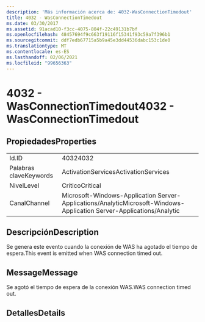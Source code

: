 ```yaml
---
description: 'Más información acerca de: 4032-WasConnectionTimedout'
title: 4032 - WasConnectionTimedout
ms.date: 03/30/2017
ms.assetid: 91acad10-f3cc-4075-804f-22c49131b7bf
ms.openlocfilehash: 48457694f9c663f19116f15341f93c59a7f396b1
ms.sourcegitcommit: ddf7edb67715a5b9a45e3dd44536dabc153c1de0
ms.translationtype: MT
ms.contentlocale: es-ES
ms.lasthandoff: 02/06/2021
ms.locfileid: "99656363"
---
```

# <a name="4032---wasconnectiontimedout"></a><span data-ttu-id="adcf5-103">4032 - WasConnectionTimedout</span><span class="sxs-lookup"><span data-stu-id="adcf5-103">4032 - WasConnectionTimedout</span></span>

## <a name="properties"></a><span data-ttu-id="adcf5-104">Propiedades</span><span class="sxs-lookup"><span data-stu-id="adcf5-104">Properties</span></span>  
  
|||  
|-|-|  
|<span data-ttu-id="adcf5-105">Id.</span><span class="sxs-lookup"><span data-stu-id="adcf5-105">ID</span></span>|<span data-ttu-id="adcf5-106">4032</span><span class="sxs-lookup"><span data-stu-id="adcf5-106">4032</span></span>|  
|<span data-ttu-id="adcf5-107">Palabras clave</span><span class="sxs-lookup"><span data-stu-id="adcf5-107">Keywords</span></span>|<span data-ttu-id="adcf5-108">ActivationServices</span><span class="sxs-lookup"><span data-stu-id="adcf5-108">ActivationServices</span></span>|  
|<span data-ttu-id="adcf5-109">Nivel</span><span class="sxs-lookup"><span data-stu-id="adcf5-109">Level</span></span>|<span data-ttu-id="adcf5-110">Crítico</span><span class="sxs-lookup"><span data-stu-id="adcf5-110">Critical</span></span>|  
|<span data-ttu-id="adcf5-111">Canal</span><span class="sxs-lookup"><span data-stu-id="adcf5-111">Channel</span></span>|<span data-ttu-id="adcf5-112">Microsoft-Windows-Application Server-Applications/Analytic</span><span class="sxs-lookup"><span data-stu-id="adcf5-112">Microsoft-Windows-Application Server-Applications/Analytic</span></span>|  
  
## <a name="description"></a><span data-ttu-id="adcf5-113">Descripción</span><span class="sxs-lookup"><span data-stu-id="adcf5-113">Description</span></span>  

 <span data-ttu-id="adcf5-114">Se genera este evento cuando la conexión de WAS ha agotado el tiempo de espera.</span><span class="sxs-lookup"><span data-stu-id="adcf5-114">This event is emitted when WAS connection timed out.</span></span>  
  
## <a name="message"></a><span data-ttu-id="adcf5-115">Message</span><span class="sxs-lookup"><span data-stu-id="adcf5-115">Message</span></span>  

 <span data-ttu-id="adcf5-116">Se agotó el tiempo de espera de la conexión WAS.</span><span class="sxs-lookup"><span data-stu-id="adcf5-116">WAS connection timed out.</span></span>  
  
## <a name="details"></a><span data-ttu-id="adcf5-117">Detalles</span><span class="sxs-lookup"><span data-stu-id="adcf5-117">Details</span></span>
